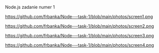 Node.js zadanie numer 1

https://github.com/frbanka/Node---task-1/blob/main/photos/screen1.png

https://github.com/frbanka/Node---task-1/blob/main/photos/screen2.png

https://github.com/frbanka/Node---task-1/blob/main/photos/screen3.png

https://github.com/frbanka/Node---task-1/blob/main/photos/screen4.png
